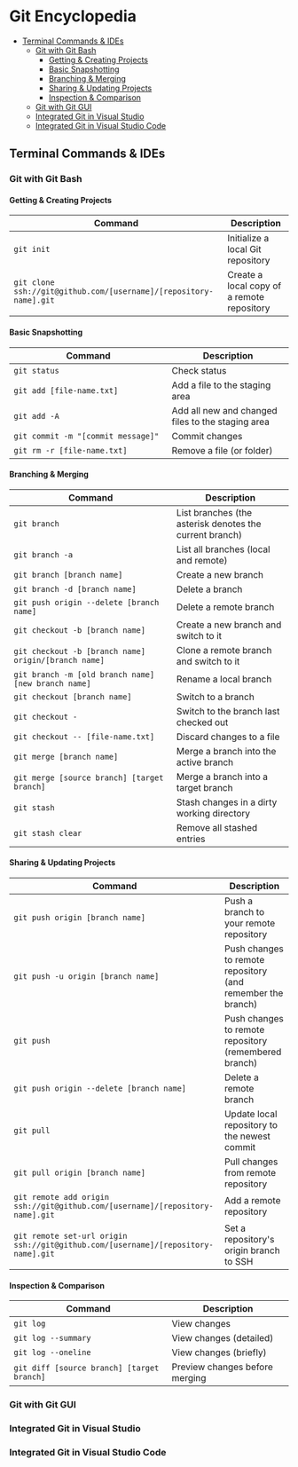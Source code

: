 # Git Encyclopedia

- [Terminal Commands \& IDEs](#terminal-commands--ides)
  - [Git with Git Bash](#git-with-git-bash)
    - [Getting \& Creating Projects](#getting--creating-projects)
    - [Basic Snapshotting](#basic-snapshotting)
    - [Branching \& Merging](#branching--merging)
    - [Sharing \& Updating Projects](#sharing--updating-projects)
    - [Inspection \& Comparison](#inspection--comparison)
  - [Git with Git GUI](#git-with-git-gui)
  - [Integrated Git in Visual Studio](#integrated-git-in-visual-studio)
  - [Integrated Git in Visual Studio Code](#integrated-git-in-visual-studio-code)

## Terminal Commands & IDEs

### Git with Git Bash

#### Getting & Creating Projects

| Command                                                           | Description                                |
|-------------------------------------------------------------------|--------------------------------------------|
| `git init`                                                        | Initialize a local Git repository          |
| `git clone ssh://git@github.com/[username]/[repository-name].git` | Create a local copy of a remote repository |

#### Basic Snapshotting

| Command                            | Description                                       |
|------------------------------------|---------------------------------------------------|
| `git status`                       | Check status                                      |
| `git add [file-name.txt]`          | Add a file to the staging area                    |
| `git add -A`                       | Add all new and changed files to the staging area |
| `git commit -m "[commit message]"` | Commit changes                                    |
| `git rm -r [file-name.txt]`        | Remove a file (or folder)                         |

#### Branching & Merging

| Command                                              | Description                                             |
|------------------------------------------------------|---------------------------------------------------------|
| `git branch`                                         | List branches (the asterisk denotes the current branch) |
| `git branch -a`                                      | List all branches (local and remote)                    |
| `git branch [branch name]`                           | Create a new branch                                     |
| `git branch -d [branch name]`                        | Delete a branch                                         |
| `git push origin --delete [branch name]`             | Delete a remote branch                                  |
| `git checkout -b [branch name]`                      | Create a new branch and switch to it                    |
| `git checkout -b [branch name] origin/[branch name]` | Clone a remote branch and switch to it                  |
| `git branch -m [old branch name] [new branch name]`  | Rename a local branch                                   |
| `git checkout [branch name]`                         | Switch to a branch                                      |
| `git checkout -`                                     | Switch to the branch last checked out                   |
| `git checkout -- [file-name.txt]`                    | Discard changes to a file                               |
| `git merge [branch name]`                            | Merge a branch into the active branch                   |
| `git merge [source branch] [target branch]`          | Merge a branch into a target branch                     |
| `git stash`                                          | Stash changes in a dirty working directory              |
| `git stash clear`                                    | Remove all stashed entries                              |

#### Sharing & Updating Projects

| Command                                                                           | Description                                                 |
|-----------------------------------------------------------------------------------|-------------------------------------------------------------|
| `git push origin [branch name]`                                                   | Push a branch to your remote repository                     |
| `git push -u origin [branch name]`                                                | Push changes to remote repository (and remember the branch) |
| `git push`                                                                        | Push changes to remote repository (remembered branch)       |
| `git push origin --delete [branch name]`                                          | Delete a remote branch                                      |
| `git pull`                                                                        | Update local repository to the newest commit                |
| `git pull origin [branch name]`                                                   | Pull changes from remote repository                         |
| `git remote add origin ssh://git@github.com/[username]/[repository-name].git`     | Add a remote repository                                     |
| `git remote set-url origin ssh://git@github.com/[username]/[repository-name].git` | Set a repository's origin branch to SSH                     |

#### Inspection & Comparison

| Command                                    | Description                    |
|--------------------------------------------|--------------------------------|
| `git log`                                  | View changes                   |
| `git log --summary`                        | View changes (detailed)        |
| `git log --oneline`                        | View changes (briefly)         |
| `git diff [source branch] [target branch]` | Preview changes before merging |

### Git with Git GUI

### Integrated Git in Visual Studio

### Integrated Git in Visual Studio Code

<style>
table th:first-of-type {
    width: 600px;
}
table th:nth-of-type(2) {
    width: 400px;
}
</style>